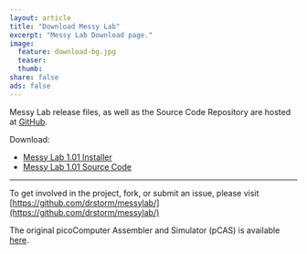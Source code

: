 ```yaml
---
layout: article
title: "Download Messy Lab"
excerpt: "Messy Lab Download page."
image:
  feature: download-bg.jpg
  teaser:
  thumb:
share: false
ads: false
---
```


Messy Lab release files, as well as the Source Code Repository are hosted at [GitHub](https://github.com/drstorm/messylab/).

Download:

* [Messy Lab 1.01 Installer](https://github.com/drstorm/messylab/releases/download/version-1.01/MessyLab-1.01.exe)
* [Messy Lab 1.01 Source Code](https://github.com/drstorm/messylab/archive/version-1.01.zip)

---

To get involved in the project, fork, or submit an issue, please visit [https://github.com/drstorm/messylab/](https://github.com/drstorm/messylab/)

The original picoComputer Assembler and Simulator (pCAS) is available [here](http://rti.etf.bg.ac.rs/rti/ir1pp1/materijali/pCAS_1.1.zip).
